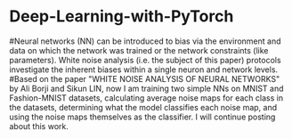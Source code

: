 # Deep-Learning-with-PyTorch

#Neural networks (NN) can be introduced to bias via the environment and data on which the network was trained or the network constraints (like parameters). White noise analysis (i.e. the subject of this paper) protocols investigate the inherent biases within a single neuron and network levels.
#Based on the paper "WHITE NOISE ANALYSIS OF NEURAL NETWORKS" by Ali Borji and Sikun LIN, now I am training two simple NNs on MNIST and Fashion-MNIST datasets, calculating average noise maps for each class in the datasets, determining what the model classifies each noise map, and using the noise maps themselves as the classifier. I will continue posting about this work.
